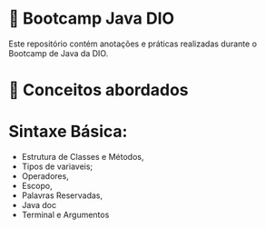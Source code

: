 # 🚀 Bootcamp Java DIO

Este repositório contém anotações e práticas realizadas durante o Bootcamp de Java da DIO.

# 📌 Conceitos abordados

# Sintaxe Básica:

- Estrutura de Classes e Métodos,
- Tipos de variaveis;
- Operadores,
- Escopo,
- Palavras Reservadas, 
- Java doc
- Terminal e Argumentos